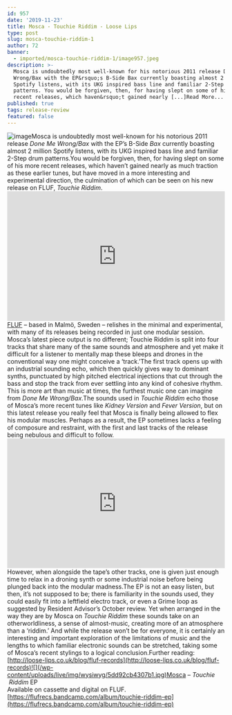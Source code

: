 ```yaml
---
id: 957
date: '2019-11-23'
title: Mosca - Touchie Riddim - Loose Lips
type: post
slug: mosca-touchie-riddim-1
author: 72
banner:
  - imported/mosca-touchie-riddim-1/image957.jpeg
description: >-
  Mosca is undoubtedly most well-known for his notorious 2011 release Done Me
  Wrong/Bax with the EP&rsquo;s B-Side Bax currently boasting almost 2 million
  Spotify listens, with its UKG inspired bass line and familiar 2-Step drum
  patterns. You would be forgiven, then, for having slept on some of his more
  recent releases, which haven&rsquo;t gained nearly [...]Read More...
published: true
tags: release-review
featured: false
---
```

![image](../imported/mosca-touchie-riddim-1/image957.jpeg)Mosca is undoubtedly most well-known for his notorious 2011 release _Done Me Wrong/Bax_ with the EP’s B-Side _Bax_ currently boasting almost 2 million Spotify listens, with its UKG inspired bass line and familiar 2-Step drum patterns.You would be forgiven, then, for having slept on some of his more recent releases, which haven’t gained nearly as much traction as these earlier tunes, but have moved in a more interesting and experimental direction, the culmination of which can be seen on his new release on FLUF, _Touchie Riddim_.<iframe width='100%' height='300' scrolling='no' frameborder='no' allow='autoplay' src='https://www.youtube.com/embed/s1jp94Psx18'></iframe>[FLUF](https://flufrecs.bandcamp.com/) – based in Malmö, Sweden – relishes in the minimal and experimental, with many of its releases being recorded in just one modular session. Mosca’s latest piece output is no different; Touchie Riddim is split into four tracks that share many of the same sounds and atmosphere and yet make it difficult for a listener to mentally map these bleeps and drones in the conventional way one might conceive a ‘track.’The first track opens up with an industrial sounding echo, which then quickly gives way to dominant synths, punctuated by high pitched electrical injections that cut through the bass and stop the track from ever settling into any kind of cohesive rhythm. This is more art than music at times, the furthest music one can imagine from _Done Me Wrong/Bax_.The sounds used in _Touchie Riddim_ echo those of Mosca’s more recent tunes like _Kidney Version_ and _Fever Version_, but on this latest release you really feel that Mosca is finally being allowed to flex his modular muscles. Perhaps as a result, the EP sometimes lacks a feeling of composure and restraint, with the first and last tracks of the release being nebulous and difficult to follow.<iframe width='100%' height='300' scrolling='no' frameborder='no' allow='autoplay' src='https://bandcamp.com/EmbeddedPlayer/album=1904618678/size=large/bgcol=ffffff/linkcol=0687f5/tracklist=false/artwork=small/transparent=true/'></iframe>However, when alongside the tape’s other tracks, one is given just enough time to relax in a droning synth or some industrial noise before being plunged back into the modular madness.The EP is not an easy listen, but then, it’s not supposed to be; there is familiarity in the sounds used, they could easily fit into a leftfield electro track, or even a Grime loop as suggested by Resident Advisor’s October review. Yet when arranged in the way they are by Mosca on _Touchie Riddim_ these sounds take on an otherworldliness, a sense of almost-music, creating more of an atmosphere than a ‘riddim.’ And while the release won’t be for everyone, it is certainly an interesting and important exploration of the limitations of music and the lengths to which familiar electronic sounds can be stretched, taking some of Mosca’s recent stylings to a logical conclusion.Further reading: [](http://loose-lips.co.uk/blog/fluf-records)[http://loose-lips.co.uk/blog/fluf-records](http://loose-lips.co.uk/blog/fluf-records)![](/wp-content/uploads/live/img/wysiwyg/5dd92cb4307b1.jpg)Mosca – _Touchie  Riddim_ EP  
Available on cassette and digital on FLUF.  
[](https://flufrecs.bandcamp.com/album/touchie-riddim-ep)[https://flufrecs.bandcamp.com/album/touchie-riddim-ep](https://flufrecs.bandcamp.com/album/touchie-riddim-ep)